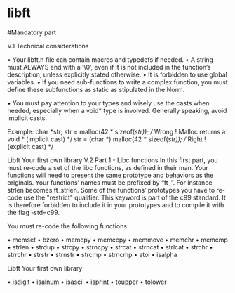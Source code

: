 # libft
	
#Mandatory part

V.1 Technical considerations

• Your libft.h file can contain macros and typedefs if needed.
• A string must ALWAYS end with a ’\0’, even if it is not included in the function’s
description, unless explicitly stated otherwise.
• It is forbidden to use global variables.
• If you need sub-functions to write a complex function, you must define these subfunctions as static as stipulated in the Norm.


• You must pay attention to your types and wisely use the casts when needed, especially when a void* type is involved. Generally speaking, avoid implicit casts.

Example:
char *str;
str = malloc(42 * sizeof(*str)); /* Wrong ! Malloc returns a void * (implicit cast) */
str = (char *) malloc(42 * sizeof(*str)); /* Right ! (explicit cast) */

Libft Your first own library
V.2 Part 1 - Libc functions
In this first part, you must re-code a set of the libc functions, as defined in their
man. Your functions will need to present the same prototype and behaviors as the originals. Your functions’ names must be prefixed by “ft_”. For instance strlen becomes
ft_strlen.
Some of the functions’ prototypes you have to re-code use the
"restrict" qualifier. This keyword is part of the c99 standard.
It is therefore forbidden to include it in your prototypes and to
compile it with the flag -std=c99.

You must re-code the following functions:

• memset
• bzero
• memcpy
• memccpy
• memmove
• memchr
• memcmp
• strlen
• strdup
• strcpy
• strncpy
• strcat
• strncat
• strlcat
• strchr
• strrchr
• strstr
• strnstr
• strcmp
• strncmp
• atoi
• isalpha

Libft Your first own library

• isdigit
• isalnum
• isascii
• isprint
• toupper
• tolower

